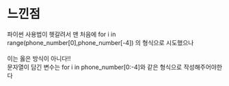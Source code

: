 # 느낀점  
파이썬 사용법이 헷갈려서 맨 처음에 for i in range(phone_number[0],phone_number[-4]) 의 형식으로 시도했으나  
<br/>
이는 옳은 방식이 아니다!! 
<br/>
문자열이 담긴 변수는 for i in phone_number[0:-4]와 같은 형식으로 작성해주어야한다  
